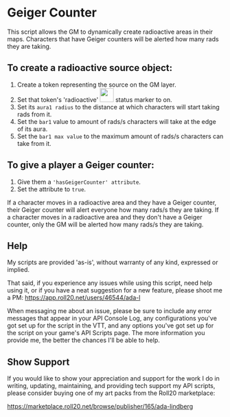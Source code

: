 # Geiger Counter

This script allows the GM to dynamically create radioactive areas in their
maps. Characters that have Geiger counters will be alerted how many rads
they are taking.

## To create a radioactive source object:
1. Create a token representing the source on the GM layer.
2. Set that token's 'radioactive' <img src="http://game-icons.net/icons/lorc/originals/png/radioactive.png" width="32"> status marker to on.
3. Set its ```aura1 radius``` to the distance at which characters will start
taking rads from it.
4. Set the ```bar1``` value to amount of rads/s characters will take at the edge
of its aura.
5. Set the ```bar1 max value``` to the maximum amount of rads/s characters can take
from it.

## To give a player a Geiger counter:
1. Give them a ```'hasGeigerCounter' attribute```.
2. Set the attribute to ```true```.

If a character moves in a radioactive area and they have a Geiger counter,
their Geiger counter will alert everyone how many rads/s they are taking.
If a character moves in a radioactive area and they don't have a Geiger
counter, only the GM will be alerted how many rads/s they are taking.

## Help

My scripts are provided 'as-is', without warranty of any kind, expressed or implied.

That said, if you experience any issues while using this script,
need help using it, or if you have a neat suggestion for a new feature,
please shoot me a PM:
https://app.roll20.net/users/46544/ada-l

When messaging me about an issue, please be sure to include any error messages that
appear in your API Console Log, any configurations you've got set up for the
script in the VTT, and any options you've got set up for the script on your
game's API Scripts page. The more information you provide me, the better the
chances I'll be able to help.

## Show Support

If you would like to show your appreciation and support for the work I do in writing,
updating, maintaining, and providing tech support my API scripts,
please consider buying one of my art packs from the Roll20 marketplace:

https://marketplace.roll20.net/browse/publisher/165/ada-lindberg

